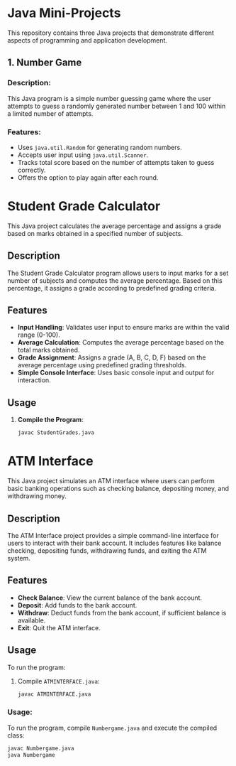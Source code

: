 # Java Mini-Projects

This repository contains three Java projects that demonstrate different aspects of programming and application development.

## 1. Number Game

### Description:
This Java program is a simple number guessing game where the user attempts to guess a randomly generated number between 1 and 100 within a limited number of attempts.

### Features:
- Uses `java.util.Random` for generating random numbers.
- Accepts user input using `java.util.Scanner`.
- Tracks total score based on the number of attempts taken to guess correctly.
- Offers the option to play again after each round.


# Student Grade Calculator

This Java project calculates the average percentage and assigns a grade based on marks obtained in a specified number of subjects.

## Description

The Student Grade Calculator program allows users to input marks for a set number of subjects and computes the average percentage. Based on this percentage, it assigns a grade according to predefined grading criteria.

## Features

- **Input Handling**: Validates user input to ensure marks are within the valid range (0-100).
- **Average Calculation**: Computes the average percentage based on the total marks obtained.
- **Grade Assignment**: Assigns a grade (A, B, C, D, F) based on the average percentage using predefined grading thresholds.
- **Simple Console Interface**: Uses basic console input and output for interaction.

## Usage

1. **Compile the Program**:
   ```bash
   javac StudentGrades.java

# ATM Interface

This Java project simulates an ATM interface where users can perform basic banking operations such as checking balance, depositing money, and withdrawing money.

## Description

The ATM Interface project provides a simple command-line interface for users to interact with their bank account. It includes features like balance checking, depositing funds, withdrawing funds, and exiting the ATM system.

## Features

- **Check Balance**: View the current balance of the bank account.
- **Deposit**: Add funds to the bank account.
- **Withdraw**: Deduct funds from the bank account, if sufficient balance is available.
- **Exit**: Quit the ATM interface.

## Usage

To run the program:
1. Compile `ATMINTERFACE.java`:
   ```bash
   javac ATMINTERFACE.java

### Usage:
To run the program, compile `Numbergame.java` and execute the compiled class:
```bash
javac Numbergame.java
java Numbergame











